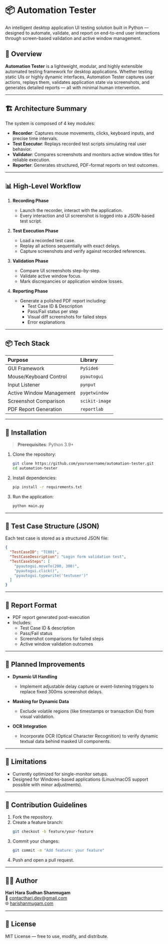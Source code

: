 
# 📦 Automation Tester

An intelligent desktop application UI testing solution built in Python — designed to automate, validate, and report on end-to-end user interactions through screen-based validation and active window management.

## 📖 Overview

**Automation Tester** is a lightweight, modular, and highly extensible automated testing framework for desktop applications. Whether testing static UIs or highly dynamic interfaces, Automation Tester captures user actions, replays them, validates application state via screenshots, and generates detailed reports — all with minimal human intervention.

---

## 🏗️ Architecture Summary

The system is composed of 4 key modules:

- **Recorder**: Captures mouse movements, clicks, keyboard inputs, and precise time intervals.
- **Test Executor**: Replays recorded test scripts simulating real user behavior.
- **Validator**: Compares screenshots and monitors active window titles for reliable execution.
- **Reporter**: Generates structured, PDF-format reports on test outcomes.

---

## 📊 High-Level Workflow

1. **Recording Phase**
   - Launch the recorder, interact with the application.
   - Every interaction and UI screenshot is logged into a JSON-based test script.

2. **Test Execution Phase**
   - Load a recorded test case.
   - Replay all actions sequentially with exact delays.
   - Capture screenshots and verify against recorded references.

3. **Validation Phase**
   - Compare UI screenshots step-by-step.
   - Validate active window focus.
   - Mark discrepancies or application window losses.

4. **Reporting Phase**
   - Generate a polished PDF report including:
     - Test Case ID & Description
     - Pass/Fail status per step
     - Visual diff screenshots for failed steps
     - Error explanations

---

## 📦 Tech Stack

| Purpose                 | Library         |
|:------------------------|:----------------|
| GUI Framework           | `PySide6`       |
| Mouse/Keyboard Control  | `pyautogui`      |
| Input Listener          | `pynput`         |
| Active Window Management| `pygetwindow`    |
| Screenshot Comparison   | `scikit-image`   |
| PDF Report Generation   | `reportlab`      |

---

## 📝 Installation

> **Prerequisites**: Python 3.9+

1. Clone the repository:
   ```bash
   git clone https://github.com/yourusername/automation-tester.git
   cd automation-tester
   ```

2. Install dependencies:
   ```bash
   pip install -r requirements.txt
   ```

3. Run the application:
   ```bash
   python main.py
   ```

---

## 📄 Test Case Structure (JSON)

Each test case is stored as a structured JSON file:

```json
{
  "TestCaseID": "TC001",
  "TestCaseDescription": "Login form validation test",
  "TestCaseSteps": [
    "pyautogui.moveTo(200, 300)",
    "pyautogui.click()",
    "pyautogui.typewrite('testuser')"
  ]
}
```

---

## 📑 Report Format

- PDF report generated post-execution
- Includes:
  - Test Case ID & description
  - Pass/Fail status
  - Screenshot comparisons for failed steps
  - Active window validation outcomes

---

## 🚀 Planned Improvements

- **Dynamic UI Handling**
  - Implement adjustable delay capture or event-listening triggers to replace fixed 300ms screenshot delays.

- **Masking for Dynamic Data**
  - Exclude volatile regions (like timestamps or transaction IDs) from visual validation.

- **OCR Integration**
  - Incorporate OCR (Optical Character Recognition) to verify dynamic textual data behind masked UI components.

---

## 📌 Limitations

- Currently optimized for single-monitor setups.
- Designed for Windows-based applications (Linux/macOS support possible with minor adjustments).

---

## 📢 Contribution Guidelines

1. Fork the repository.
2. Create a feature branch:
   ```bash
   git checkout -b feature/your-feature
   ```
3. Commit your changes:
   ```bash
   git commit -m "Add feature: your feature"
   ```
4. Push and open a pull request.

---

## 🧑‍💻 Author

**Hari Hara Sudhan Shanmugam**  
📧 [contacthari.dev@gmail.com](mailto:contacthari.dev@gmail.com)  
🌐 [harishanmugam.com](https://harishanmugam.com](https://harishanmugam-dev.github.io/portfolio/))

---

## 📃 License

MIT License — free to use, modify, and distribute.
